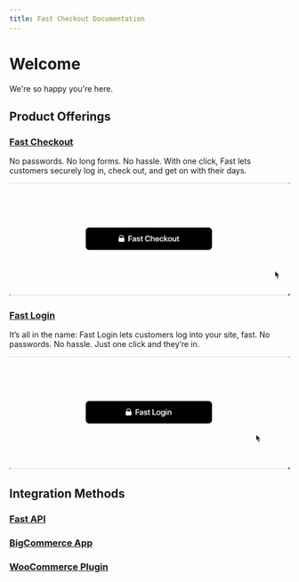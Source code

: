 ```yaml
---
title: Fast Checkout Documentation
---
```


# Welcome

We're so happy you're here.

## Product Offerings

### [Fast Checkout](/developer-portal/fast-checkout/)

No passwords. No long forms. No hassle. With one click, Fast lets customers securely log in, check out, and get on with their days.

[![About Fast Checkout](images/fast-checkout/about-checkout.gif)](images/fast-checkout/about-checkout.gif)

### [Fast Login](/developer-portal/fast-login/)

It’s all in the name: Fast Login lets customers log into your site, fast. No passwords. No hassle. Just one click and they’re in.

[![About Fast Login](images/fast-login/about-login.gif)](images/fast-login/about-login.gif)

## Integration Methods

### [Fast API](/developer-portal/fast-api/)

### [BigCommerce App](/developer-portal/bigcommerce)

### [WooCommerce Plugin](/developer-portal/woocommerce/)

